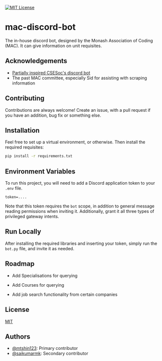 

[![MIT License](https://img.shields.io/badge/License-MIT-green.svg)](https://choosealicense.com/licenses/mit/)

# mac-discord-bot

The in-house discord bot, designed by the Monash Association of Coding (MAC). It can give information on unit requisites.


## Acknowledgements

 - [Partially inspired CSESoc's discord bot](https://github.com/csesoc/discord-bot)
 - The past MAC committee, especially Sid for assisting with scraping information
## Contributing

Contributions are always welcome! Create an issue, with a pull request if you have an addition, bug fix or something else.


## Installation

Feel free to set up a virtual environment, or otherwise. Then install the required requisites:

```bash
pip install -r requirements.txt
```
    
## Environment Variables

To run this project, you will need to add a Discord application token to your `.env` file.

`token=....`

Note that this token requires the `bot` scope, in addition to general message reading permissions when inviting it. Additionally, grant it all three types of privileged gateway intents.


## Run Locally

After installing the required libraries and inserting your token, simply run the `bot.py` file, and invite it as needed.
## Roadmap

- Add Specialisations for querying

- Add Courses for querying

- Add job search functionality from certain companies

## License

[MIT](https://choosealicense.com/licenses/mit/)


## Authors

- [@mtshin123](https://www.github.com/mtshin123): Primary contributor
- [@saikumarmk](https://www.github.com/saikumarmk): Secondary contributor



